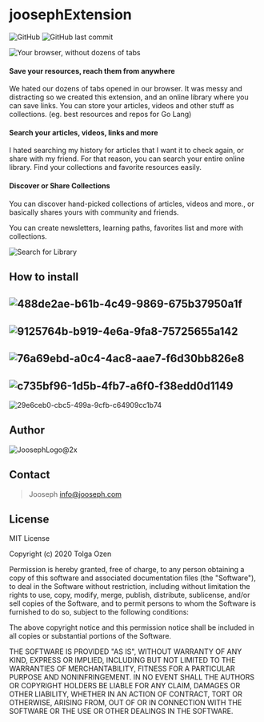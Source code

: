 # joosephExtension

![GitHub](https://img.shields.io/github/license/tolgaozen/joosephextension?style=for-the-badge)
![GitHub last commit](https://img.shields.io/github/last-commit/tolgaozen/joosephextension?style=for-the-badge)

![Your browser, without dozens of tabs](https://user-images.githubusercontent.com/39353278/83576124-c11f6300-a539-11ea-8e3d-197e3bb61032.gif)


#### Save your resources, reach them from anywhere
We hated our dozens of tabs opened in our browser. It was messy and distracting so we created this extension, and an online library where you can save links. You can store your articles, videos and other stuff as collections. (eg. best resources and repos for Go Lang)

#### Search your articles, videos, links and more
I hated searching my history for articles that I want it to check again, or share with my friend. For that reason, you can search your entire online library. Find your collections and favorite resources easily.

#### Discover or Share Collections
You can discover hand-picked collections of articles, videos and more., or basically shares yours with community and friends.

You can create newsletters, learning paths, favorites list and more with collections.




![Search for Library](https://user-images.githubusercontent.com/39353278/83576169-d0061580-a539-11ea-9fd6-c3be15e95ddb.gif)




## How to install

![488de2ae-b61b-4c49-9869-675b37950a1f](https://user-images.githubusercontent.com/39353278/83577550-2b85d280-a53d-11ea-808c-4ec617e333db.jpg)
--
![9125764b-b919-4e6a-9fa8-75725655a142](https://user-images.githubusercontent.com/39353278/83577562-32144a00-a53d-11ea-8a6a-a54f231bc634.jpg)
--
![76a69ebd-a0c4-4ac8-aae7-f6d30bb826e8](https://user-images.githubusercontent.com/39353278/83577572-38a2c180-a53d-11ea-9d8f-0016eff8612d.jpg)
--
![c735bf96-1d5b-4fb7-a6f0-f38edd0d1149](https://user-images.githubusercontent.com/39353278/83577579-3ccedf00-a53d-11ea-8a0f-c490873b66cc.jpg)
--
![29e6ceb0-cbc5-499a-9cfb-c64909cc1b74](https://user-images.githubusercontent.com/39353278/83577749-b5ce3680-a53d-11ea-8fc4-0632885f4f25.jpg)

## Author

![JoosephLogo@2x](https://user-images.githubusercontent.com/39353278/83576537-ab5e6d80-a53a-11ea-852b-10d41eaac985.png)


## Contact

>Jooseph
>info@jooseph.com

## License

MIT License

Copyright (c) 2020 Tolga Ozen

Permission is hereby granted, free of charge, to any person obtaining a copy
of this software and associated documentation files (the "Software"), to deal
in the Software without restriction, including without limitation the rights
to use, copy, modify, merge, publish, distribute, sublicense, and/or sell
copies of the Software, and to permit persons to whom the Software is
furnished to do so, subject to the following conditions:

The above copyright notice and this permission notice shall be included in all
copies or substantial portions of the Software.

THE SOFTWARE IS PROVIDED "AS IS", WITHOUT WARRANTY OF ANY KIND, EXPRESS OR
IMPLIED, INCLUDING BUT NOT LIMITED TO THE WARRANTIES OF MERCHANTABILITY,
FITNESS FOR A PARTICULAR PURPOSE AND NONINFRINGEMENT. IN NO EVENT SHALL THE
AUTHORS OR COPYRIGHT HOLDERS BE LIABLE FOR ANY CLAIM, DAMAGES OR OTHER
LIABILITY, WHETHER IN AN ACTION OF CONTRACT, TORT OR OTHERWISE, ARISING FROM,
OUT OF OR IN CONNECTION WITH THE SOFTWARE OR THE USE OR OTHER DEALINGS IN THE
SOFTWARE.
